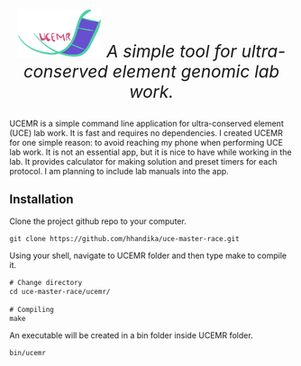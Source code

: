 <p align='center' style='font-size:30px;'>
<img src='static/ucmr-logo.png' width='150'>
<i>A simple tool for ultra-conserved element genomic lab work.</i>
</p>

UCEMR is a simple command line application for ultra-conserved element (UCE) lab work. It is fast and requires no dependencies. I created UCEMR for one simple reason: to avoid reaching my phone when performing UCE lab work. It is not an essential app, but it is nice to have while working in the lab. It provides calculator for making solution and preset timers for each protocol. I am planning to include lab manuals into the app. 

## Installation

Clone the project github repo to your computer.

```
git clone https://github.com/hhandika/uce-master-race.git
```

Using your shell, navigate to UCEMR folder and then type make to compile it.

```
# Change directory
cd uce-master-race/ucemr/

# Compiling
make
```
An executable will be created in a bin folder inside UCEMR folder.
```
bin/ucemr
```

